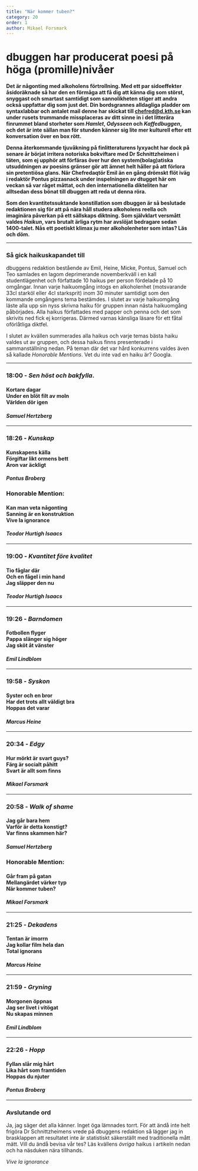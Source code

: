 ```yaml
---
title: "När kommer tuben?"
category: 20
order: 1
author: Mikael Forsmark
---
```

# dbuggen har producerat poesi på höga (promille)nivåer

**Det är någonting med alkoholens förtrollning. Med ett par sidoeffekter åsidoräknade så har den en förmåga att få dig att känna dig som störst, snyggast och smartast samtidigt som sannolikheten stiger att andra också uppfattar dig som just det. Din bordsgrannes alldagliga pladder om syntaxlabbar och antalet mail denne har skickat till chefred@d.kth.se kan under rusets trummande missplaceras av ditt sinne in i det litterära finrummet bland storheter som _Hamlet_, _Odysseen_ och _Kaffedbuggen_, och det är inte sällan man för stunden känner sig lite mer kulturell efter ett konversation över en box rött.**

**Denna återkommande tjuvåkning på finlitteraturens lyxyacht har dock på senare år börjat irritera notoriska bokviftare med Dr Schnittzheimen i täten, som ej upphör att förfäras över hur den system(bolag)atiska utsuddningen av poesins gränser gör att ämnet helt håller på att förlora sin pretentiösa glans. När Chefredaqtör Emil än en gång drömskt flöt iväg i redaktör Pontus pizzasnack under inspelningen av dtugget här om veckan så var råget måttat, och den internationella dikteliten har alltsedan dess bönat till dbuggen att reda ut denna röra.**

**Som den kvantitetssuktande konstillation som dbuggen är så beslutade redaktionen sig för att på nära håll studera alkoholens reella och imaginära påverkan på ett sällskaps diktning. Som självklart versmått valdes _Haikun_, vars brutalt ärliga rytm har avslöjat bedragare sedan 1400-talet. Nås ett poetiskt klimax ju mer alkoholenheter som intas? Läs och döm.**

------

### Så gick haikuskapandet till

dbuggens redaktion bestående av Emil, Heine, Micke, Pontus, Samuel och Teo samlades en lagom deprimerande novemberkväll i en kall studentlägenhet och författade 10 haikus per person fördelade på 10 omgångar. Innan varje haikuomgång intogs en alkoholenhet (motsvarande 33cl starköl eller 4cl starksprit) inom 30 minuter samtidigt som den kommande omgångens tema bestämdes. I slutet av varje haikuomgång läste alla upp sin nyss skrivna haiku för gruppen innan nästa haikuomgång påbörjades. Alla haikus författades med papper och penna och det som skrivits ned fick ej korrigeras. Därmed varnas känsliga läsare för ett fåtal oförlåtliga diktfel.

I slutet av kvällen summerades alla haikus och varje temas bästa haiku valdes ut av gruppen, och dessa haikus finns presenterade i sammanställning nedan. På teman där det var hård konkurrens valdes även så kallade _Honorable Mentions_. Vet du inte vad en haiku är? Googla.

------

### 18:00 - _Sen höst och bakfylla_.

#### Kortare dagar<br/>Under en blöt filt av moln<br/> Världen dör igen<br/>

#### _Samuel Hertzberg_

------

### 18:26 - _Kunskap_

#### Kunskapens källa<br/>Förgiftar likt ormens bett<br/>Aron var äckligt

#### _Pontus Broberg_

### Honorable Mention:
#### Kan man veta någonting<br/>Sanning är en konstruktion<br/>Vive la ignorance

#### _Teodor Hurtigh Isaacs_

------

### 19:00 - _Kvantitet före kvalitet_

#### Tio fåglar där <br/> Och en fågel i min hand <br/> Jag släpper den nu

#### _Teodor Hurtigh Isaacs_

------

### 19:26 - _Barndomen_

#### Fotbollen flyger <br/> Pappa slänger sig höger <br/> Jag sköt åt vänster

#### _Emil Lindblom_

------

### 19:58 - _Syskon_

#### Syster och en bror <br/> Har det trots allt väldigt bra <br/> Hoppas det varar

#### _Marcus Heine_

------

### 20:34 - _Edgy_

#### Hur mörkt är svart guys? <br/> Färg är socialt påhitt <br/> Svart är allt som finns

#### _Mikael Forsmark_

------

### 20:58 - _Walk of shame_

#### Jag går bara hem <br/> Varför är detta konstigt? <br/> Var finns skammen här?

#### _Samuel Hertzberg_

### Honorable Mention:
#### Går fram på gatan <br/> Mellangärdet värker typ <br/> När kommer tuben?

#### _Mikael Forsmark_

------

### 21:25 - _Dekadens_

#### Tentan är imorrn <br/> Jag kollar film hela dan <br/> Total ignorans

#### _Marcus Heine_

------

### 21:59 - _Gryning_

#### Morgonen öppnas <br/> Jag ser livet i vitögat <br/> Nu skapas minnen

#### _Emil Lindblom_

------

### 22:26 - _Hopp_

#### Fyllan slår mig hårt <br/> Lika hårt som framtiden <br/> Hoppas du njuter

#### _Pontus Broberg_

------

### Avslutande ord

Ja, jag säger det alla känner. Inget öga lämnades torrt. För att ändå inte helt frigöra Dr Schnittzheimens vrede på dbuggens redaktion så lägger jag in brasklappen att resultatet inte är statistiskt säkerställt med traditionella mått mätt. Vill du ändå bevisa vår tes? Läs kvällens _övriga_ haikus i artikeln nedan och ha näsduken nära tillhands.

_Vive la ignorance_
